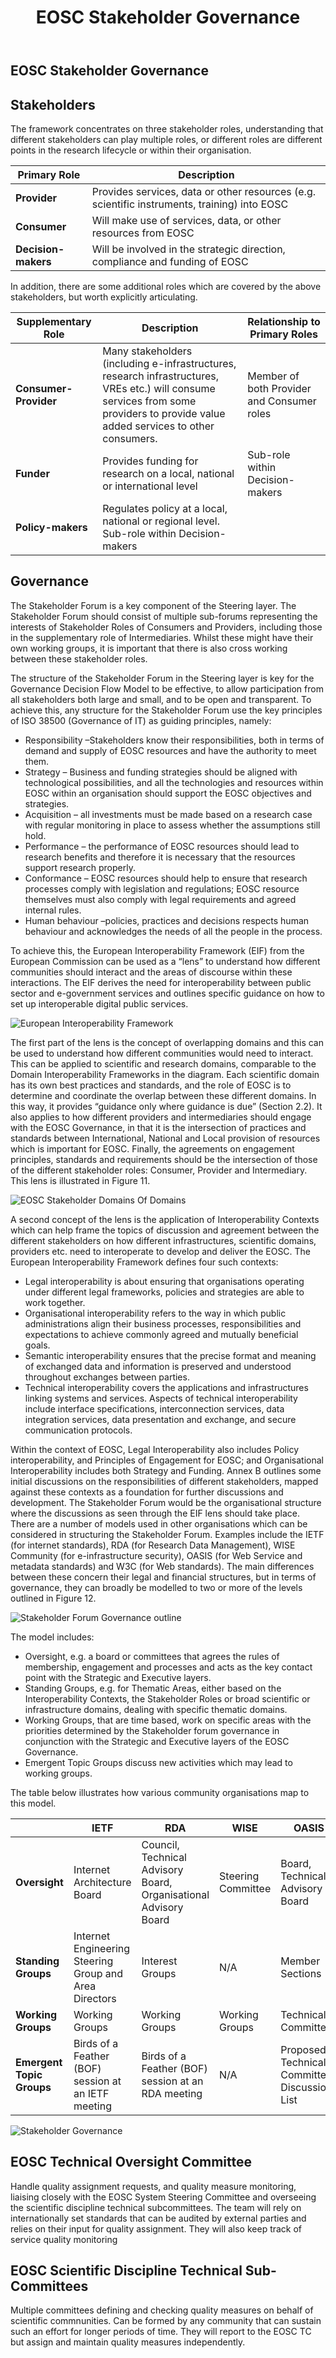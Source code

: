 ﻿---
title: EOSC Stakeholder Governance
menu: EOSC Stakeholder Governance
parent: GovernanceModel.md
weight: 3
---

EOSC Stakeholder Governance
----------------------


## Stakeholders

The framework concentrates on three stakeholder roles, understanding that different stakeholders can play multiple roles, or different roles are different points in the research lifecycle or within their organisation.

| Primary Role| Description |
|-------------|-------------|
| **Provider** | Provides services, data or other resources (e.g. scientific instruments, training) into EOSC |
| **Consumer** | Will make use of services, data, or other resources from EOSC |
| **Decision-makers** | Will be involved in the strategic direction, compliance and funding of EOSC |

In addition, there are some additional roles which are covered by the above stakeholders, but worth explicitly articulating.

| Supplementary Role | Description | Relationship to Primary Roles |
|--------------------|-------------|-------------------------------|
| **Consumer-Provider** | Many stakeholders (including e-infrastructures, research infrastructures, VREs etc.) will consume services from some providers to provide value added services to other consumers. | Member of both Provider and Consumer roles |
| **Funder** | Provides funding for research on a local, national or international level | Sub-role within Decision-makers |
| **Policy-makers** | Regulates policy at a local, national or regional level.	Sub-role within Decision-makers |

## Governance
The Stakeholder Forum is a key component of the Steering layer.  The Stakeholder Forum should consist of multiple sub-forums representing the interests of Stakeholder Roles of Consumers and Providers, including those in the supplementary role of Intermediaries. Whilst these might have their own working groups, it is important that there is also cross working between these stakeholder roles.

The structure of the Stakeholder Forum in the Steering layer is key for the Governance Decision Flow Model to be effective, to allow participation from all stakeholders both large and small, and to be open and transparent. To achieve this, any structure for the Stakeholder Forum use the key principles of ISO 38500 (Governance of IT)  as guiding principles, namely:
* Responsibility –Stakeholders know their responsibilities, both in terms of demand and supply of EOSC resources and have the authority to meet them.
* Strategy – Business and funding strategies should be aligned with technological possibilities, and all the technologies and resources within EOSC within an organisation should support the EOSC objectives and strategies.
* Acquisition – all investments must be made based on a research case with regular monitoring in place to assess whether the assumptions still hold.
* Performance – the performance of EOSC resources should lead to research benefits and therefore it is necessary that the resources support research properly.
* Conformance – EOSC resources should help to ensure that research processes comply with legislation and regulations; EOSC resource themselves must also comply with legal requirements and agreed internal rules.
* Human behaviour –policies, practices and decisions respects human behaviour and acknowledges the needs of all the people in the process.

To achieve this, the European Interoperability Framework  (EIF) from the European Commission can be used as a “lens” to understand how different communities should interact and the areas of discourse within these interactions. The EIF derives the need for interoperability between public sector and e-government services and  outlines specific guidance on how to set up interoperable digital public services. 

![European Interoperability Framework](assets/EuropeanInteroperabilityFramework.png)
 
The first part of the lens is the concept of overlapping domains and this can be used to understand how different communities would need to interact. This can be applied to scientific and research domains, comparable to the Domain Interoperability Frameworks in the diagram. Each scientific domain has its own best practices and standards, and the role of EOSC is to determine and coordinate the overlap between these different domains. In this way, it provides “guidance only where guidance is due” (Section 2.2). It also applies to how different providers and intermediaries should engage with the EOSC Governance, in that it is the intersection of practices and standards between International, National and Local provision of resources which is important for EOSC. Finally, the agreements on engagement principles, standards and requirements should be the intersection of those of the different stakeholder roles: Consumer, Provider and Intermediary. This lens is illustrated in Figure 11.

![EOSC Stakeholder Domains Of Domains](assets/EOSCStakeholderDomainsOfDomains.png)
 
A second concept of the lens is the application of Interoperability Contexts which can help frame the topics of discussion and agreement between the different stakeholders on how different infrastructures, scientific domains, providers etc. need to interoperate to develop and deliver the EOSC. The European Interoperability Framework defines four such contexts:
* Legal interoperability is about ensuring that organisations operating under different legal frameworks, policies and strategies are able to work together.
* Organisational interoperability refers to the way in which public administrations align their business processes, responsibilities and expectations to achieve commonly agreed and mutually beneficial goals.
* Semantic interoperability ensures that the precise format and meaning of exchanged data and information is preserved and understood throughout exchanges between parties.
* Technical interoperability covers   the   applications   and   infrastructures   linking   systems   and   services.  Aspects of technical interoperability include interface specifications, interconnection services, data integration services, data presentation and exchange, and secure communication protocols.

Within the context of EOSC, Legal Interoperability also includes Policy interoperability, and Principles of Engagement for EOSC; and Organisational Interoperability includes both Strategy and Funding. Annex B outlines some initial discussions on the responsibilities of different stakeholders, mapped against these contexts as a foundation for further discussions and development.
The Stakeholder Forum would be the organisational structure where the discussions as seen through the EIF lens should take place. There are a number of models used in other organisations which can be considered in structuring the Stakeholder Forum. Examples include the IETF  (for internet standards), RDA  (for Research Data Management), WISE Community  (for e-infrastructure security), OASIS  (for Web Service and metadata standards) and W3C  (for Web standards). The main differences between these concern their legal and financial structures, but in terms of governance, they can broadly be modelled to two or more of the levels outlined in Figure 12.
 
![Stakeholder Forum Governance outline](assets/StakeholderForumGovernanceOutline.png)

The model includes:
* Oversight, e.g. a board or committees that agrees the rules of membership, engagement and processes and acts as the key contact point with the Strategic and Executive layers.
* Standing Groups, e.g. for Thematic Areas, either based on the Interoperability Contexts, the Stakeholder Roles or broad scientific or infrastructure domains, dealing with specific thematic domains. 
* Working Groups, that are time based, work on specific areas with the priorities determined by the Stakeholder forum governance in conjunction with the Strategic and Executive layers of the EOSC Governance. 
* Emergent Topic Groups discuss new activities which may lead to working groups. 

The table below illustrates how various community organisations map to this model.

|   | IETF | RDA | WISE | OASIS | W3C |
|---|------|-----|------|-------|-----|
| **Oversight** | Internet Architecture Board | Council, Technical Advisory Board, Organisational Advisory Board | Steering Committee | Board, Technical Advisory Board | Technical Architecture Group, Advisory Board |
| **Standing Groups** |	Internet Engineering Steering Group and Area Directors | Interest Groups | N/A | Member Sections | Interest Groups, Business and Community Groups |
| **Working Groups** | Working Groups | Working Groups | Working Groups | Technical Committees | Working Groups |
| **Emergent Topic Groups** | Birds of a Feather (BOF) session at an IETF meeting | Birds of a Feather (BOF) session at an RDA meeting | N/A | Proposed Technical Committee Discussion List | Discussion Lists |

![Stakeholder Governance](assets/StakeholdersOverview.png)


## EOSC Technical Oversight Committee

Handle quality assignment requests, and quality measure monitoring, liaising closely with the EOSC System Steering Committee and overseeing the scientific discipline technical subcommittees. The team will rely on internationally set standards that can be audited by external parties and relies on their input for quality assignment. They will also keep track of service quality monitoring

## EOSC Scientific Discipline Technical Sub-Committees

Multiple committees defining and checking quality measures on behalf of scientific commnunities. Can be formed by any community that can sustain such an effort for longer periods of time. They will report to the EOSC TC but assign and maintain quality measures independently.
